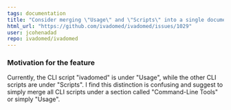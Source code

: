```yaml
---
tags: documentation
title: "Consider merging \"Usage\" and \"Scripts\" into a single documentation entry"
html_url: "https://github.com/ivadomed/ivadomed/issues/1029"
user: jcohenadad
repo: ivadomed/ivadomed
---
```


### Motivation for the feature

Currently, the CLI script "ivadomed" is under "Usage", while the other CLI scripts are under "Scripts". I find this distinction is confusing and suggest to simply merge all CLI scripts under a section called "Command-Line Tools" or simply "Usage".
